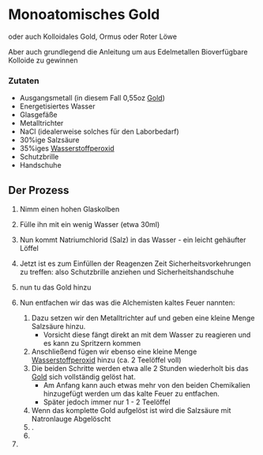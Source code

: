# Monoatomisches Gold
oder auch Kolloidales Gold, Ormus oder Roter Löwe

Aber auch grundlegend die Anleitung um aus Edelmetallen Bioverfügbare Kolloide zu gewinnen

### Zutaten
- Ausgangsmetall (in diesem Fall 0,55oz [Gold](../Elemente%20des%20Periodensystems/Gold.md))
- Energetisiertes Wasser
- Glasgefäße
- Metalltrichter
- NaCl (idealerweise solches für den Laborbedarf)
- 30%ige Salzsäure
- 35%iges [Wasserstoffperoxid](Wasserstoffperoxid.md)
- Schutzbrille
- Handschuhe

## Der Prozess
1. Nimm einen hohen Glaskolben
2. Fülle ihn mit ein wenig Wasser (etwa 30ml)
3. Nun kommt Natriumchlorid (Salz) in das Wasser - ein leicht gehäufter Löffel
4. Jetzt ist es zum Einfüllen der Reagenzen Zeit Sicherheitsvorkehrungen zu treffen: also Schutzbrille anziehen und Sicherheitshandschuhe
5. nun tu das Gold hinzu
6. Nun entfachen wir das was die Alchemisten kaltes Feuer nannten:
	1. Dazu setzen wir den Metalltrichter auf und geben eine kleine Menge Salzsäure hinzu.
		- Vorsicht diese fängt direkt an mit dem Wasser zu reagieren und es kann zu Spritzern kommen
	2. Anschließend fügen wir ebenso eine kleine Menge [Wasserstoffperoxid](Wasserstoffperoxid.md) hinzu (ca. 2 Teelöffel voll)
	3. Die beiden Schritte werden etwa alle 2 Stunden wiederholt bis das [Gold](../Elemente%20des%20Periodensystems/Gold.md) sich vollständig gelöst hat.
		- Am Anfang kann auch etwas mehr von den beiden Chemikalien hinzugefügt werden um das kalte Feuer zu entfachen.
		- Später jedoch immer nur 1 - 2 Teelöffel 
	4. Wenn das komplette Gold aufgelöst ist wird die Salzsäure mit Natronlauge Abgelöscht
	5. .
	6. 
		
 
		
7. 